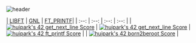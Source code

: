 
![header](https://capsule-render.vercel.app/api?type=waving&height=300&color=0:F0F8FF,100:a82da8&text=42seoul&animation=twinkling&fontColor=FFFFFF&fontSize=55&stroke=200&strokeWidth=0.5&fontAlignY=40)
  
</div>

| [LIBFT](https://github.com/heeeete/42_curriculum/tree/main/Libft) | [GNL](https://github.com/heeeete/42_curriculum/tree/main/get_next_line)   | [FT_PRINTF](https://github.com/heeeete/42_curriculum/tree/main/ft_printf)|
| :--: | :--: | :--: | :--: |
| [![huipark's 42 get_next_line Score](https://badge42.vercel.app/api/v2/cl7lvyf2400060gl236e4ign9/project/2723560)](https://github.com/JaeSeoKim/badge42)  | [![huipark's 42 get_next_line Score](https://badge42.vercel.app/api/v2/cl7lvyf2400060gl236e4ign9/project/2723560)](https://github.com/JaeSeoKim/badge42) | [![huipark's 42 ft_printf Score](https://badge42.vercel.app/api/v2/cl7lvyf2400060gl236e4ign9/project/2723932)](https://github.com/JaeSeoKim/badge42)  |
| [![huipark's 42 born2beroot Score](https://badge42.vercel.app/api/v2/cl7lvyf2400060gl236e4ign9/project/2723932)](https://github.com/JaeSeoKim/badge42)  |
</div>
